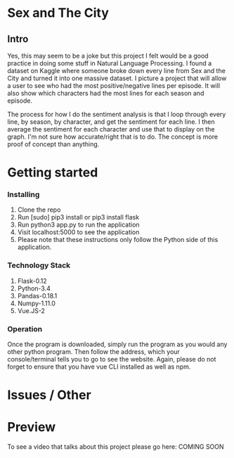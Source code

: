 # Sex and The City
## Intro

Yes, this may seem to be a joke but this project I felt would be a good practice
in doing some stuff in Natural Language Processing. I found a dataset on Kaggle
where someone broke down every line from Sex and the City and turned it into one
massive dataset. I picture a project that will allow a user to see who had the
most positive/negative lines per episode. It will also show which characters had
the most lines for each season and episode.

The process for how I do the sentiment analysis is that I loop through every line,
by season, by character, and get the sentiment for each line. I then average the
sentiment for each character and use that to display on the graph. I'm not sure
how accurate/right that is to do. The concept is more proof of concept than
anything. 

# Getting started
### Installing

1. Clone the repo
2. Run [sudo] pip3 install or pip3 install flask
3. Run python3 app.py to run the application
4. Visit localhost:5000 to see the application
5. Please note that these instructions only follow the Python side of this application.


### Technology Stack

1. Flask-0.12
2. Python-3.4
3. Pandas-0.18.1
4. Numpy-1.11.0
5. Vue.JS-2

### Operation

Once the program is downloaded, simply run the program as you would any other python program.
Then follow the address, which your console/terminal tells you to go to see the
website. Again, please do not forget to ensure that you have vue CLI installed
as well as npm.

# Issues / Other


# Preview

To see a video that talks about this project please go here: COMING SOON
